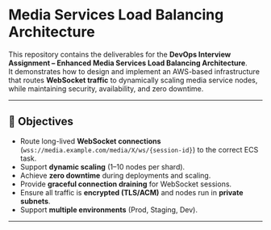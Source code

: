# Media Services Load Balancing Architecture

This repository contains the deliverables for the **DevOps Interview Assignment – Enhanced Media Services Load Balancing Architecture**.  
It demonstrates how to design and implement an AWS-based infrastructure that routes **WebSocket traffic** to dynamically scaling media service nodes, while maintaining security, availability, and zero downtime.

---

## 🎯 Objectives

- Route long-lived **WebSocket connections** (`wss://media.example.com/media/X/ws/{session-id}`) to the correct ECS task.
- Support **dynamic scaling** (1–10 nodes per shard).
- Achieve **zero downtime** during deployments and scaling.
- Provide **graceful connection draining** for WebSocket sessions.
- Ensure all traffic is **encrypted (TLS/ACM)** and nodes run in **private subnets**.
- Support **multiple environments** (Prod, Staging, Dev).

----